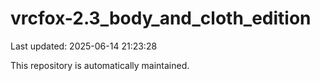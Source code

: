 # vrcfox-2.3_body_and_cloth_edition

Last updated: 2025-06-14 21:23:28

This repository is automatically maintained.
